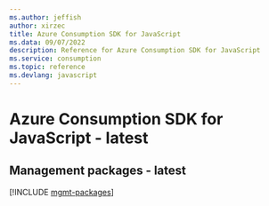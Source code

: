 ```yaml
---
ms.author: jeffish
author: xirzec
title: Azure Consumption SDK for JavaScript
ms.data: 09/07/2022
description: Reference for Azure Consumption SDK for JavaScript
ms.service: consumption
ms.topic: reference
ms.devlang: javascript
---
```

# Azure Consumption SDK for JavaScript - latest

## Management packages - latest
[!INCLUDE [mgmt-packages](consumption-mgmt-index.md)]
